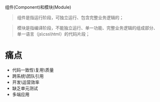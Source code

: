 组件(Component)和模块(Module)

> 组件是指运行阶段，可独立运行、包含完整业务逻辑的；

> 模块是指编译阶段，不能独立运行、单一功能、完整业务逻辑的组成部分、单一语言（js\css\html）的代码片段；

# 痛点
  * 代码一致性\复用\质量
  * 跨系统\团队引用
  * 开发\运营效率
  * 缺乏单元测试
  * 多端应用